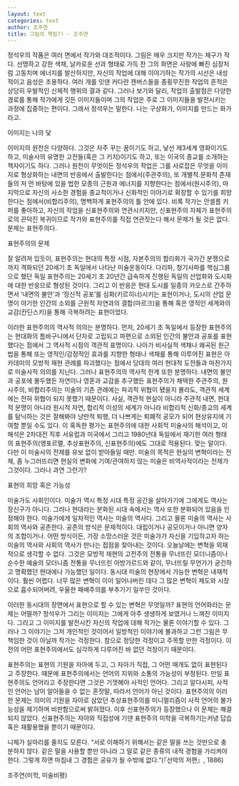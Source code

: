 ```yaml
---
layout: text
categories: text
author: 조주연
title: 그림의 책임?! - 조주연
---
```


정석우의 작품은 여러 면에서 작가와 대조적이다. 그림은 매우 크지만 작가는 체구가 작다. 선명하고 강한 색채, 날카로운 선과 형태로 가득 찬 그의 화면은 사랑에 빠진 심장처럼 고동치며 에너지를 발산하지만, 자신의 작업에 대해 이야기하는 작가의 시선은 내성적이고 음성은 조용하다. 여러 개를 잇댄 커다란 캔버스들을 종횡무진한 작업의 흔적은 상당히 우발적인 신체적 행위의 결과 같다. 그러나 보기와 달리, 작업의 출발점은 다양한 경로를 통해 작가에게 깃든 이미지들이며 그의 작업은 주로 그 이미지들을 발전시키는 과정에 집중하는 편이다. 그래서 정석우는 말한다. 나는 구상화가, 이미지를 만드는 화가라고.

이미지는 나의 닻

이미지의 원천은 다양하다. 그것은 자주 꾸는 꿈이기도 하고, 낯선 제3세계 영화이기도 하고, 미술사의 유명한 고전들(혹은 그 키치)이기도 하고, 또는 이국의 종교를 소개하는 책자이기도 하다. 그러나 원천이 무엇이든 정석우의 작업은 그를 사로잡은 무엇을 이미지로 형상화하는 내면의 반응에서 출발한다는 점에서(주관주의), 또 개별적․문화적 존재들의 저 먼 바탕에 있을 법한 모종의 근원과 에너지를 지향한다는 점에서(원시주의), 마지막으로 자신의 사소한 경험을 종교적이거나 신화적인 이야기로 확장할 수 있기를 희망한다는 점에서(비합리주의), 명백하게 표현주의의 틀 안에 있다. 비록 작가는 안셀름 키퍼를 좋아하고, 자신의 작업을 신표현주의와 연관시키지만, 신표현주의 자체가 표현주의로의 끈덕진 복귀이므로 작가와 표현주의를 직접 연관짓는다 해서 문제가 될 것은 없다. 문제는 표현주의다.

표현주의의 문제

잘 알려져 있듯이, 표현주의는 현대의 특정 시점, 자본주의의 합리화가 국가간 분쟁으로까지 격화되던 20세기 초 독일에서 나타난 미술운동이다. 다리파, 청기사파를 핵심그룹으로 했던 독일 표현주의는 20세기 초 20년간 급속하게 진행된 독일의 산업화와 도시화에 대한 반응으로 형성된 것이다. 그리고 이 반응은 현대 도시를 일종의 카오스로 간주하면서 ‘내면의 불안’과 ‘정신적 공포’를 심화(키르히너)시키는 표현이거나, 도시의 산업 문명이 야기한 인간의 소외를 근원적 자연과의 결합(마르크)을 통해 혹은 영적인 세계와의 교감(칸딘스키)을 통해 극복하려는 표현이었다.

이러한 표현주의의 역사적 의의는 분명하다. 먼저, 20세기 초 독일에서 등장한 표현주의는 현대화의 틈바구니에서 단자로 고립되고 파편으로 소외된 인간의 불안과 공포를 표현했다는 점에서 그 역사적 시점의 객관적 표명이다. 나아가 비사실적 색채나 왜곡된 원근법을 통해 또는 영적인/감정적인 효과를 지향한 형태나 색채를 통해 이루어진 표현은 아카데미의 모방적 재현 관례를 파괴했다는 점에서 당대의 여러 현대적 도전들과 마찬가지로 미술사적 의의를 지닌다. 그러나 표현주의의 역사적 한계 또한 분명하다. 내면의 불안과 공포에 몰두했든 자연이나 영혼과 교감을 추구했든 표현주의가 채택한 주관주의, 원시주의, 비합리주의는 미술의 기존 관례에는 파괴적 위협이 됐을지 몰라도, 객관적 세계에는 전혀 위협이 되지 못했기 때문이다. 사실, 객관적 현실이 아니라 주관적 내면, 현대적 문명이 아니라 원시적 자연, 합리적 이성의 세계가 아니라 비합리적 신화/종교의 세계를 탐닉하는 것은 잘해봐야 낭만적 퇴행, 더 나쁘게는 퇴폐적 공모가 되어 현상유지에 기여할 뿐일 수도 있다. 이 혹독한 평가는 표현주의에 대한 사회적 미술사의 해석이고, 이 해석은 2차대전 직후 서유럽과 미국에서 그리고 1980년대 독일에서 재기한 여러 형태의 표현주의(앵포르멜, 추상표현주의, 신표현주의)에도 그대로 적용된다. 맞는 말이다. 다만 이 미술사의 전제를 유보 없이 받아들일 때만. 미술의 목적은 현실의 변혁이라는 전제, 좀 누그러뜨리면 현실의 변화에 기여/관여하지 않는 미술은 비역사적이라는 전제가 그것이다. 그러나 과연 그런가?

표현의 희망 혹은 가능성

미술가도 사회인이다. 미술가 역시 특정 시대 특정 공간을 살아가기에 그에게도 역사는 장신구가 아니다. 그러나 현대라는 분화된 시대 속에서는 역사 또한 분화되어 있음을 인정해야 한다. 미술가에게 일차적인 역사는 미술의 역사다. 그리고 물론 미술의 역사는 사회의 역사와 공존한다. 공존의 방식은 문제적이다. 대립이거나 공모이거나 아니면 양자의 조합이거나. 어떤 방식이든, 가장 소망스러운 것은 미술가가 자신을 기입하고자 하는 미술의 역사와 사회의 역사가 만나는 접점을 찾아내는 것이다. 오늘날에는 변혁을 외재적으로 생각할 수 없다. 그것은 모방적 재현의 고전주의 전통을 무너뜨린 모더니즘이나 순수한 예술의 모더니즘 전통을 무너뜨린 아방가르드와 같이, 무너뜨릴 무언가가 굳건하고 명확했던 현대에나 가능했던 일이다. 동시대 미술의 현장에서 가능한 변혁은 내재적이다. 훨씬 어렵다. 너무 많은 변혁이 이미 일어나버린 데다 그 많은 변혁이 제도와 시장으로 흡수되어버려, 우울한 패배주의를 부추기기 일쑤인 것이다.

이러한 동시대의 장면에서 표현으로 할 수 있는 변혁은 무엇일까? 표현의 언어화라는 문제는 어떨까? 정석우가 그리는 이미지는 그에게 아주 생생하게 보였거나 느껴진 이미지다. 그리고 그 이미지를 발전시킨 자신의 작업에 대해 작가는 물론 이야기할 수 있다. 그러나 그 이야기는 그저 개인적인 것이어서 일방적인 이야기에 불과하고 그런 그림은 무책임한 것이 아닐까 작가는 걱정한다. 참으로 정당한 걱정이고 주목할 만한 걱정이다. 이전의 어떤 표현주의에서도 심각하게 다루어진 바 없던 걱정이기 때문이다.

표현주의는 표현의 기원을 자아에 두고, 그 자아가 직접, 그 어떤 매개도 없이 표현된다고 주장한다. 때문에 표현주의에서는 언어의 지위와 소통의 가능성이 부정된다. 만일 표현주의도 언어라고 주장한다면 그것은 기껏해야 사적인 언어다. 그리고 알다시피, 사적인 언어는 남이 알아들을 수 없는 혼잣말, 따라서 언어가 아닌 것이다. 표현주의의 이러한 문제는 의미의 기원을 자아로 삼았던 추상표현주의를 미니멀리즘이 사적 언어의 불가능성을 제기하며 비판함으로써 밝혀졌다. 이후 신표현주의가 등장했으나 이 문제는 해결되지 않았다. 신표현주의는 자아와 직접성에 기댄 표현주의 미학을 극복하기는커녕 답습 혹은 재활용했을 뿐이기 때문이다.

니체가 실마리를 줄지도 모른다. “서로 이해하기 위해서는 같은 말을 쓰는 것만으로 충분하지 않다. 같은 말을 사용할 뿐만 아니라 그 말로 같은 종류의 내적 경험을 가리켜야 한다. 그렇게 하면 마침내 그 경험은 공유가 될 수밖에 없다.”(『선악의 저편』, 1886)

조주연(미학, 미술비평)
